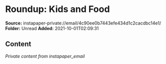 # Roundup: Kids and Food

**Source:** instapaper-private://email/4c90ee0b7443efe434d1c2cacdbc14e1/
**Folder:** Unread
**Added:** 2021-10-01T02:09:31




## Content
*Private content from instapaper_email*
